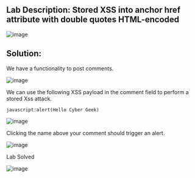 ## Lab Description: Stored XSS into anchor href attribute with double quotes HTML-encoded

![image](https://github.com/jayshah17/PortSwiggerLabs/assets/76842630/3cec9a15-50a6-466f-b2e4-ee28221f4ef2)

## Solution:

We have a functionality to post comments. 

![image](https://github.com/jayshah17/PortSwiggerLabs/assets/76842630/995e1bf9-860c-4b4f-bcc1-4c329d1a862e)

We can use the following XSS payload in the comment field to perform a stored Xss attack.
```
javascript:alert(Hello Cyber Geek)
```

![image](https://github.com/jayshah17/PortSwiggerLabs/assets/76842630/6abd2359-f139-4687-bc72-859c5265ea30)

Clicking the name above your comment should trigger an alert.

![image](https://github.com/jayshah17/PortSwiggerLabs/assets/76842630/00d86421-30b6-4b12-8db1-ad7bb62dc5b2)

Lab Solved 

![image](https://github.com/jayshah17/PortSwiggerLabs/assets/76842630/83cc1566-81aa-464c-a38d-bc853b1fb674)
